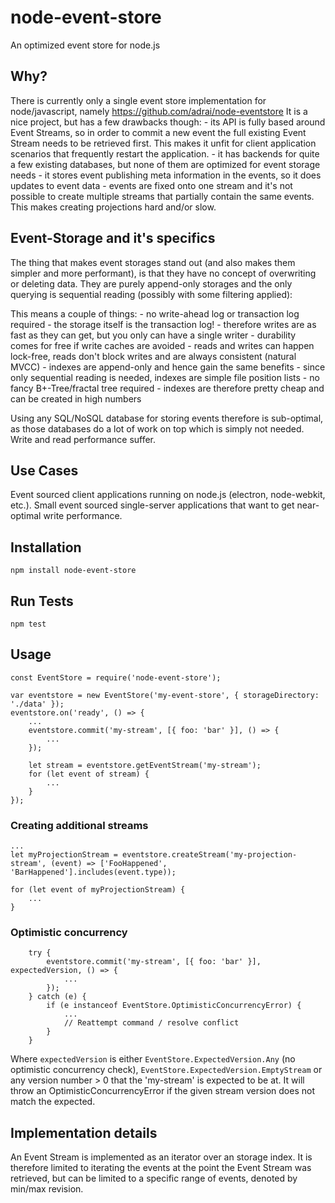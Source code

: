 # node-event-store

An optimized event store for node.js

## Why?

There is currently only a single event store implementation for node/javascript, namely https://github.com/adrai/node-eventstore
It is a nice project, but has a few drawbacks though:
    - its API is fully based around Event Streams, so in order to commit a new event the full existing Event Stream needs to be
      retrieved first. This makes it unfit for client application scenarios that frequently restart the application.
    - it has backends for quite a few existing databases, but none of them are optimized for event storage needs
    - it stores event publishing meta information in the events, so it does updates to event data
    - events are fixed onto one stream and it's not possible to create multiple streams that partially contain
      the same events. This makes creating projections hard and/or slow.

## Event-Storage and it's specifics

The thing that makes event storages stand out (and also makes them simpler and more performant), is that they
have no concept of overwriting or deleting data. They are purely append-only storages and the only querying is
sequential reading (possibly with some filtering applied): 

This means a couple of things:
    - no write-ahead log or transaction log required - the storage itself is the transaction log!
    - therefore writes are as fast as they can get, but you only can have a single writer
    - durability comes for free if write caches are avoided
    - reads and writes can happen lock-free, reads don't block writes and are always consistent (natural MVCC)
    - indexes are append-only and hence gain the same benefits
    - since only sequential reading is needed, indexes are simple file position lists - no fancy B+-Tree/fractal tree required
    - indexes are therefore pretty cheap and can be created in high numbers

Using any SQL/NoSQL database for storing events therefore is sub-optimal, as those databases do a lot of work on
top which is simply not needed. Write and read performance suffer.

## Use Cases

Event sourced client applications running on node.js (electron, node-webkit, etc.).
Small event sourced single-server applications that want to get near-optimal write performance.

## Installation

`npm install node-event-store`

## Run Tests

`npm test`

## Usage

```
const EventStore = require('node-event-store');

var eventstore = new EventStore('my-event-store', { storageDirectory: './data' });
eventstore.on('ready', () => {
    ...
    eventstore.commit('my-stream', [{ foo: 'bar' }], () => {
        ...
    });

    let stream = eventstore.getEventStream('my-stream');
    for (let event of stream) {
        ...
    }
});
```

### Creating additional streams

```
...
let myProjectionStream = eventstore.createStream('my-projection-stream', (event) => ['FooHappened', 'BarHappened'].includes(event.type));

for (let event of myProjectionStream) {
    ...
}
```

### Optimistic concurrency

```
    try {
        eventstore.commit('my-stream', [{ foo: 'bar' }], expectedVersion, () => {
            ...
        });
    } catch (e) {
        if (e instanceof EventStore.OptimisticConcurrencyError) {
            ...
            // Reattempt command / resolve conflict
        }
    }
```

Where `expectedVersion` is either `EventStore.ExpectedVersion.Any` (no optimistic concurrency check),
`EventStore.ExpectedVersion.EmptyStream` or any version number > 0 that the 'my-stream' is expected to be at.
It will throw an OptimisticConcurrencyError if the given stream version does not match the expected.

## Implementation details

An Event Stream is implemented as an iterator over an storage index. It is therefore limited to iterating the events at
the point the Event Stream was retrieved, but can be limited to a specific range of events, denoted by min/max revision.

